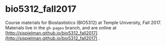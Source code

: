 # bio5312_fall2017
Course materials for Biostastistics (BIO5312) at Temple University, Fall 2017. Materials live in the `gh-pages` branch, and are online at [http://sjspielman.github.io/bio5312_fall2017](http://sjspielman.github.io/bio5312_fall2017) . 
